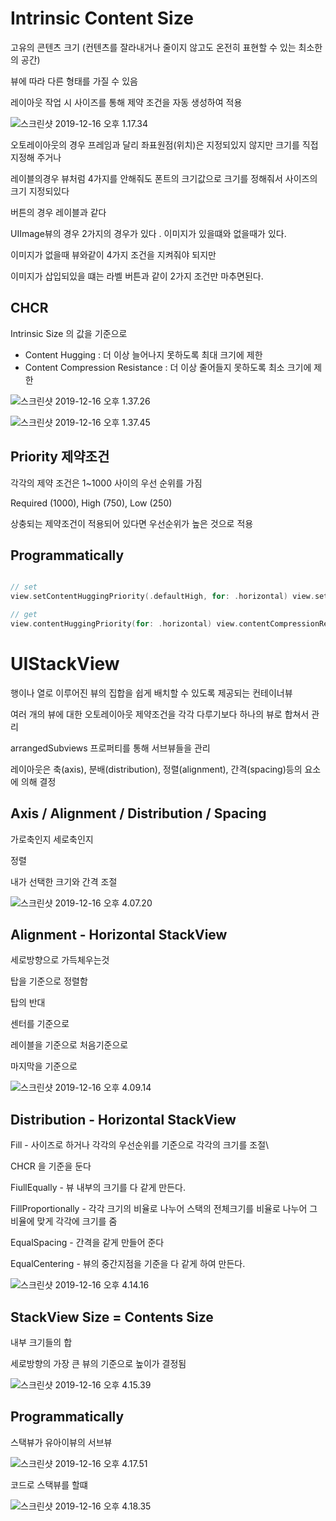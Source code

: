# Intrinsic Content Size

고유의 콘텐츠 크기 (컨텐츠를 잘라내거나 줄이지 않고도 온전히 표현할 수 있는 최소한의 공간)

뷰에 따라 다른 형태를 가질 수 있음

레이아웃 작업 시 사이즈를 통해 제약 조건을 자동 생성하여 적용



![스크린샷 2019-12-16 오후 1.17.34](https://tva1.sinaimg.cn/large/006tNbRwgy1g9yfza57gcj32bg0p0gp9.jpg)



오토레이아웃의 경우 프레임과 달리 좌표원점(위치)은 지정되있지 않지만 크기를 직접지정해 주거나 

레이블의경우 뷰처럼 4가지를 안해줘도 폰트의 크기값으로 크기를 정해줘서 사이즈의 크기 지정되있다 



버튼의 경우 레이블과 같다

UIImage뷰의 경우 2가지의 경우가 있다 . 이미지가 있을떄와 없을때가 있다. 

이미지가 없을때 뷰와같이 4가지 조건을 지켜줘야 되지만

이미지가 삽입되있을 떄는 라벨 버튼과 같이 2가지 조건만 마추면된다.

## CHCR

Intrinsic Size 의 값을 기준으로 

- Content Hugging : 더 이상 늘어나지 못하도록 최대 크기에 제한
- Content Compression Resistance : 더 이상 줄어들지 못하도록 최소 크기에 제한



![스크린샷 2019-12-16 오후 1.37.26](https://tva1.sinaimg.cn/large/006tNbRwgy1g9ygjvvze1j31r80n240j.jpg)



![스크린샷 2019-12-16 오후 1.37.45](https://tva1.sinaimg.cn/large/006tNbRwgy1g9ygkczc6rj32bm0t67wi.jpg)



## Priority 제약조건

각각의 제약 조건은 1~1000 사이의 우선 순위를 가짐

Required (1000), High (750), Low (250)

상충되는 제약조건이 적용되어 있다면 우선순위가 높은 것으로 적용

## Programmatically

```swift

// set
view.setContentHuggingPriority(.defaultHigh, for: .horizontal) view.setContentCompressionResistancePriority(.required, for: .vertical)

// get
view.contentHuggingPriority(for: .horizontal) view.contentCompressionResistancePriority(for: .vertical)
```





# UIStackView

행이나 열로 이루어진 뷰의 집합을 쉽게 배치할 수 있도록 제공되는 컨테이너뷰

여러 개의 뷰에 대한 오토레이아웃 제약조건을 각각 다루기보다 하나의 뷰로 합쳐서 관리

arrangedSubviews 프로퍼티를 통해 서브뷰들을 관리

레이아웃은 축(axis), 분배(distribution), 정렬(alignment), 간격(spacing)등의 요소에 의해 결정

## Axis / Alignment / Distribution / Spacing

가로축인지 세로축인지

정렬

내가 선택한 크기와 간격 조절 



![스크린샷 2019-12-16 오후 4.07.20](https://tva1.sinaimg.cn/large/006tNbRwgy1g9ykvvky7kj318o0u00vt.jpg)



## Alignment - Horizontal StackView

세로방향으로 가득체우는것

탑을 기준으로 정렬함

탑의 반대

센터를 기준으로 

레이블을 기준으로 처음기준으로

마지막을 기준으로

![스크린샷 2019-12-16 오후 4.09.14](https://tva1.sinaimg.cn/large/006tNbRwgy1g9ykxuds3kj31s80u011l.jpg)



## Distribution - Horizontal StackView

Fill - 사이즈로 하거나 각각의 우선순위를 기준으로 각각의 크기를 조절\

CHCR 을 기준을 둔다

FiullEqually - 뷰 내부의 크기를 다 같게 만든다.

FillProportionally - 각각 크기의 비율로 나누어 스택의 전체크기를 비율로 나누어 그 비율에 맞게 각각에 크기를 줌

EqualSpacing - 간격을 같게 만들어 준다

EqualCentering - 뷰의 중간지점을 기준을 다 같게 하여 만든다.



![스크린샷 2019-12-16 오후 4.14.16](https://tva1.sinaimg.cn/large/006tNbRwgy1g9yl3328cpj31pv0u0gqy.jpg)



## StackView Size = Contents Size

내부 크기들의 합

세로방향의 가장 큰 뷰의 기준으로 높이가 결정됨

![스크린샷 2019-12-16 오후 4.15.39](https://tva1.sinaimg.cn/large/006tNbRwgy1g9yl4i7t53j31ds0u0gpf.jpg)



## Programmatically

스택뷰가 유아이뷰의 서브뷰 



![스크린샷 2019-12-16 오후 4.17.51](https://tva1.sinaimg.cn/large/006tNbRwgy1g9yl6soqexj32c20t678a.jpg)



코드로 스택뷰를 할떄 

![스크린샷 2019-12-16 오후 4.18.35](https://tva1.sinaimg.cn/large/006tNbRwgy1g9yl7k6vb5j31vy0u0wmd.jpg)